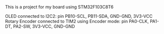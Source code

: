 This is a project for my board using STM32F103C8T6

OLED connected to I2C2: pin PB10-SCL, PB11-SDA, GND-GND, 3V3-VCC
Rotary Encoder connected to TIM2  using Encoder mode: pin PA0-CLK, PA1-DT, PA2-SW, 3V3-VCC, GND-GND

